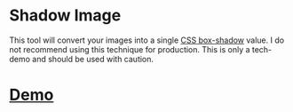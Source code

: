 # Shadow Image

This tool will convert your images into a single [CSS box-shadow](http://www.w3schools.com/cssref/css3_pr_box-shadow.asp) value. I do not recommend using this technique for production. This is only a tech-demo and should be used with caution.

# [Demo](http://myxotod.github.io/shadow-image)